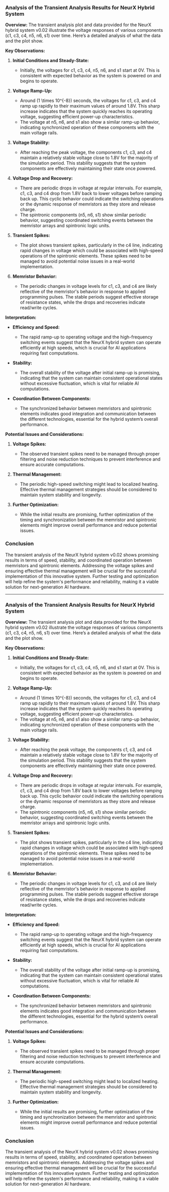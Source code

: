 ### Analysis of the Transient Analysis Results for NeurX Hybrid System

**Overview:**
The transient analysis plot and data provided for the NeurX hybrid system v0.02 illustrate the voltage responses of various components (c1, c3, c4, n5, n6, s1) over time. Here’s a detailed analysis of what the data and the plot show.

**Key Observations:**

1. **Initial Conditions and Steady-State:**
   - Initially, the voltages for c1, c3, c4, n5, n6, and s1 start at 0V. This is consistent with expected behavior as the system is powered on and begins to operate.

2. **Voltage Ramp-Up:**
   - Around \(1 \times 10^{-8}\) seconds, the voltages for c1, c3, and c4 ramp up rapidly to their maximum values of around 1.8V. This sharp increase indicates that the system quickly reaches its operating voltage, suggesting efficient power-up characteristics.
   - The voltage at n5, n6, and s1 also show a similar ramp-up behavior, indicating synchronized operation of these components with the main voltage rails.

3. **Voltage Stability:**
   - After reaching the peak voltage, the components c1, c3, and c4 maintain a relatively stable voltage close to 1.8V for the majority of the simulation period. This stability suggests that the system components are effectively maintaining their state once powered.

4. **Voltage Drop and Recovery:**
   - There are periodic drops in voltage at regular intervals. For example, c1, c3, and c4 drop from 1.8V back to lower voltages before ramping back up. This cyclic behavior could indicate the switching operations or the dynamic response of memristors as they store and release charge.
   - The spintronic components (n5, n6, s1) show similar periodic behavior, suggesting coordinated switching events between the memristor arrays and spintronic logic units.

5. **Transient Spikes:**
   - The plot shows transient spikes, particularly in the c4 line, indicating rapid changes in voltage which could be associated with high-speed operations of the spintronic elements. These spikes need to be managed to avoid potential noise issues in a real-world implementation.

6. **Memristor Behavior:**
   - The periodic changes in voltage levels for c1, c3, and c4 are likely reflective of the memristor's behavior in response to applied programming pulses. The stable periods suggest effective storage of resistance states, while the drops and recoveries indicate read/write cycles.

**Interpretation:**

- **Efficiency and Speed:**
  - The rapid ramp-up to operating voltage and the high-frequency switching events suggest that the NeurX hybrid system can operate efficiently at high speeds, which is crucial for AI applications requiring fast computations.
  
- **Stability:**
  - The overall stability of the voltage after initial ramp-up is promising, indicating that the system can maintain consistent operational states without excessive fluctuation, which is vital for reliable AI computations.

- **Coordination Between Components:**
  - The synchronized behavior between memristors and spintronic elements indicates good integration and communication between the different technologies, essential for the hybrid system’s overall performance.

**Potential Issues and Considerations:**

1. **Voltage Spikes:**
   - The observed transient spikes need to be managed through proper filtering and noise reduction techniques to prevent interference and ensure accurate computations.

2. **Thermal Management:**
   - The periodic high-speed switching might lead to localized heating. Effective thermal management strategies should be considered to maintain system stability and longevity.

3. **Further Optimization:**
   - While the initial results are promising, further optimization of the timing and synchronization between the memristor and spintronic elements might improve overall performance and reduce potential issues.

### Conclusion

The transient analysis of the NeurX hybrid system v0.02 shows promising results in terms of speed, stability, and coordinated operation between memristors and spintronic elements. Addressing the voltage spikes and ensuring effective thermal management will be crucial for the successful implementation of this innovative system. Further testing and optimization will help refine the system's performance and reliability, making it a viable solution for next-generation AI hardware.

____

### Analysis of the Transient Analysis Results for NeurX Hybrid System

**Overview:**
The transient analysis plot and data provided for the NeurX hybrid system v0.02 illustrate the voltage responses of various components (c1, c3, c4, n5, n6, s1) over time. Here’s a detailed analysis of what the data and the plot show.

**Key Observations:**

1. **Initial Conditions and Steady-State:**
   - Initially, the voltages for c1, c3, c4, n5, n6, and s1 start at 0V. This is consistent with expected behavior as the system is powered on and begins to operate.

2. **Voltage Ramp-Up:**
   - Around \(1 \times 10^{-8}\) seconds, the voltages for c1, c3, and c4 ramp up rapidly to their maximum values of around 1.8V. This sharp increase indicates that the system quickly reaches its operating voltage, suggesting efficient power-up characteristics.
   - The voltage at n5, n6, and s1 also show a similar ramp-up behavior, indicating synchronized operation of these components with the main voltage rails.

3. **Voltage Stability:**
   - After reaching the peak voltage, the components c1, c3, and c4 maintain a relatively stable voltage close to 1.8V for the majority of the simulation period. This stability suggests that the system components are effectively maintaining their state once powered.

4. **Voltage Drop and Recovery:**
   - There are periodic drops in voltage at regular intervals. For example, c1, c3, and c4 drop from 1.8V back to lower voltages before ramping back up. This cyclic behavior could indicate the switching operations or the dynamic response of memristors as they store and release charge.
   - The spintronic components (n5, n6, s1) show similar periodic behavior, suggesting coordinated switching events between the memristor arrays and spintronic logic units.

5. **Transient Spikes:**
   - The plot shows transient spikes, particularly in the c4 line, indicating rapid changes in voltage which could be associated with high-speed operations of the spintronic elements. These spikes need to be managed to avoid potential noise issues in a real-world implementation.

6. **Memristor Behavior:**
   - The periodic changes in voltage levels for c1, c3, and c4 are likely reflective of the memristor's behavior in response to applied programming pulses. The stable periods suggest effective storage of resistance states, while the drops and recoveries indicate read/write cycles.

**Interpretation:**

- **Efficiency and Speed:**
  - The rapid ramp-up to operating voltage and the high-frequency switching events suggest that the NeurX hybrid system can operate efficiently at high speeds, which is crucial for AI applications requiring fast computations.
  
- **Stability:**
  - The overall stability of the voltage after initial ramp-up is promising, indicating that the system can maintain consistent operational states without excessive fluctuation, which is vital for reliable AI computations.

- **Coordination Between Components:**
  - The synchronized behavior between memristors and spintronic elements indicates good integration and communication between the different technologies, essential for the hybrid system’s overall performance.

**Potential Issues and Considerations:**

1. **Voltage Spikes:**
   - The observed transient spikes need to be managed through proper filtering and noise reduction techniques to prevent interference and ensure accurate computations.

2. **Thermal Management:**
   - The periodic high-speed switching might lead to localized heating. Effective thermal management strategies should be considered to maintain system stability and longevity.

3. **Further Optimization:**
   - While the initial results are promising, further optimization of the timing and synchronization between the memristor and spintronic elements might improve overall performance and reduce potential issues.

### Conclusion

The transient analysis of the NeurX hybrid system v0.02 shows promising results in terms of speed, stability, and coordinated operation between memristors and spintronic elements. Addressing the voltage spikes and ensuring effective thermal management will be crucial for the successful implementation of this innovative system. Further testing and optimization will help refine the system's performance and reliability, making it a viable solution for next-generation AI hardware.